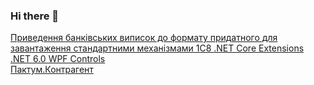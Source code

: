 ### Hi there 👋

<a href="https://sabatex.github.io/BankServiceFor1C8">Приведення банківських виписок до формату придатного для завантаження стандартними механізмами 1С8
</a>
           <a href="https://github.com/sabatex/Extensions">.NET Core Extensions</a>    
           <a href="https://github.com/sabatex/WPF.Controls">.NET 6.0 WPF Controls</a>   
                      <a href="pactum">Пактум.Контрагент</a>
         
